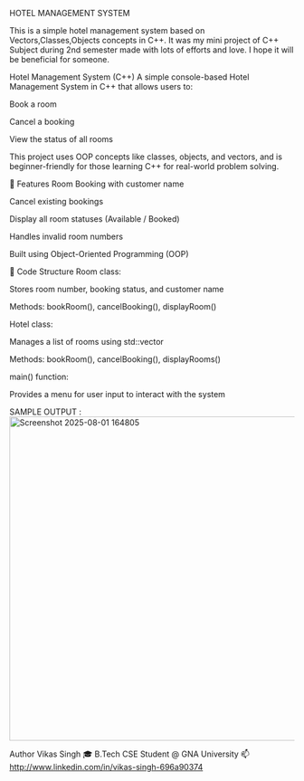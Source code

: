 HOTEL MANAGEMENT SYSTEM

This is a simple hotel management system based on Vectors,Classes,Objects concepts in C++. It was my mini project of C++ Subject during 2nd semester made with lots of efforts and love. I hope it will be beneficial for someone.

Hotel Management System (C++) A simple console-based Hotel Management System in C++ that allows users to:

Book a room

Cancel a booking

View the status of all rooms

This project uses OOP concepts like classes, objects, and vectors, and is beginner-friendly for those learning C++ for real-world problem solving.

📌 Features Room Booking with customer name

Cancel existing bookings

Display all room statuses (Available / Booked)

Handles invalid room numbers

Built using Object-Oriented Programming (OOP)

📂 Code Structure Room class:

Stores room number, booking status, and customer name

Methods: bookRoom(), cancelBooking(), displayRoom()

Hotel class:

Manages a list of rooms using std::vector

Methods: bookRoom(), cancelBooking(), displayRooms()

main() function:

Provides a menu for user input to interact with the system

SAMPLE OUTPUT :
<img width="948" height="573" alt="Screenshot 2025-08-01 164805" src="https://github.com/user-attachments/assets/e9fb6350-94ad-41ae-85c6-3e3deb2109ee" />

Author Vikas Singh 🎓 B.Tech CSE Student @ GNA University 📫 http://www.linkedin.com/in/vikas-singh-696a90374
